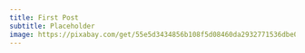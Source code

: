 ```yaml
---
title: First Post
subtitle: Placeholder
image: https://pixabay.com/get/55e5d3434856b108f5d08460da2932771536dbe05b5178_1280.jpg
--- 
```

